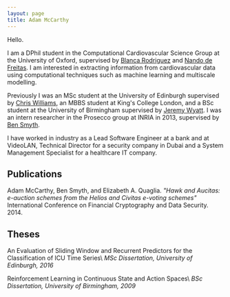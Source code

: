 ```yaml
---
layout: page
title: Adam McCarthy
---
```


Hello.

I am a DPhil student in the Computational Cardiovascular Science Group at the University of Oxford, supervised by [Blanca Rodriguez](http://www.cs.ox.ac.uk/people/blanca.rodriguez/) and [Nando de Freitas](https://www.cs.ox.ac.uk/people/nando.defreitas/). I am interested in extracting information from cardiovascular data using computational techniques such as machine learning and multiscale modelling.

Previously I was an MSc student at the University of Edinburgh supervised by [Chris Williams](http://homepages.inf.ed.ac.uk/ckiw/), an MBBS student at King's College London, and a BSc student at the University of Birmingham supervised by [Jeremy Wyatt](http://www.cs.bham.ac.uk/~jlw/). I was an intern researcher in the Prosecco group at INRIA in 2013, supervised by [Ben Smyth](https://www.bensmyth.com/).

I have worked in industry as a Lead Software Engineer at a bank and at VideoLAN, Technical Director for a security company in Dubai and a System Management Specialist for a healthcare IT company.

<div class="divider"></div>

## Publications

Adam McCarthy, Ben Smyth, and Elizabeth A. Quaglia. *"Hawk and Aucitas: e-auction schemes from the Helios and Civitas e-voting schemes"* International Conference on Financial Cryptography and Data Security. 2014.

<div class="divider"></div>

## Theses

An Evaluation of Sliding Window and Recurrent Predictors for the Classification of ICU Time Series\\
*MSc Dissertation, University of Edinburgh, 2016*

Reinforcement Learning in Continuous State and Action Spaces\\
*BSc Dissertation, University of Birmingham, 2009*


